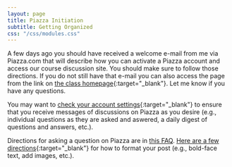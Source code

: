 ```yaml
---
layout: page
title: Piazza Initiation
subtitle: Getting Organized
css: "/css/modules.css"
---
```


A few days ago you should have received a welcome e-mail from me via Piazza.com that will describe how you can activate a Piazza account and access our course discussion site. You should make sure to follow those directions. If you do not still have that e-mail you can also access the page from the link on [the class homepage](../../){:target="_blank"}. Let me know if you have any questions.

You may want to [check your account settings](https://support.piazza.com/support/solutions/articles/48000574383-student-email-notification-settings){:target="_blank"} to ensure that you receive messages of discussions on Piazza as you desire (e.g., individual questions as they are asked and aswered, a daily digest of questions and answers, etc.).

Directions for asking a question on Piazza are in [this FAQ](../../resources/FAQs/Piazza). [Here are a few directions](https://support.piazza.com/support/solutions/articles/48000964938-text-editor-options-student){:target="_blank"} for how to format your post (e.g., bold-face text, add images, etc.).
